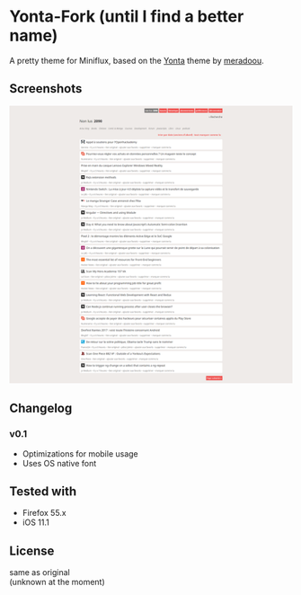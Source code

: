 # Yonta-Fork (until I find a better name)

A pretty theme for Miniflux, based on the [Yonta](https://github.com/meradoou/yonta) theme by [meradoou](https://github.com/meradoou).

## Screenshots
![Overview; Screenshot by meradoou](screenshot.png)

## Changelog

### v0.1
- Optimizations for mobile usage
- Uses OS native font

## Tested with
- Firefox 55.x
- iOS 11.1

## License
same as original  
(unknown at the moment)
